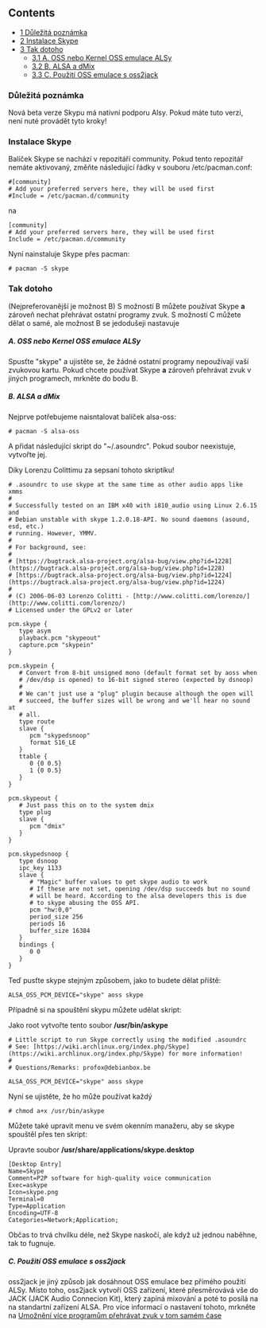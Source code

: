 ## Contents

*   [1 Důležitá poznámka](#D.C5.AFle.C5.BEit.C3.A1_pozn.C3.A1mka)
*   [2 Instalace Skype](#Instalace_Skype)
*   [3 Tak dotoho](#Tak_dotoho)
    *   [3.1 A. OSS nebo Kernel OSS emulace ALSy](#A._OSS_nebo_Kernel_OSS_emulace_ALSy)
    *   [3.2 B. ALSA a dMix](#B._ALSA_a_dMix)
    *   [3.3 C. Použití OSS emulace s oss2jack](#C._Pou.C5.BEit.C3.AD_OSS_emulace_s_oss2jack)

### Důležitá poznámka

Nová beta verze Skypu má nativní podporu Alsy. Pokud máte tuto verzi, není nuté provádět tyto kroky!

### Instalace Skype

Balíček Skype se nachází v repozitáří community. Pokud tento repozitář nemáte aktivovaný, změňte následující řádky v souboru /etc/pacman.conf:

```
#[community]
# Add your preferred servers here, they will be used first
#Include = /etc/pacman.d/community

```

na

```
[community]
# Add your preferred servers here, they will be used first
Include = /etc/pacman.d/community

```

Nyní nainstaluje Skype přes pacman:

```
# pacman -S skype

```

### Tak dotoho

(Nejpreferovanější je možnost B) S možností B můžete používat Skype **a** zároveň nechat přehrávat ostatní programy zvuk. S možností C můžete dělat o samé, ale možnost B se jedodušeji nastavuje

##### A. OSS nebo Kernel OSS emulace ALSy

Spusťte "skype" a ujistěte se, že žádné ostatní programy nepoužívají vaší zvukovou kartu. Pokud chcete používat Skype **a** zároveň přehrávat zvuk v jiných programech, mrkněte do bodu B.

##### B. ALSA a dMix

Nejprve potřebujeme naisntalovat balíček alsa-oss:

```
# pacman -S alsa-oss

```

A přidat následující skript do "~/.asoundrc". Pokud soubor neexistuje, vytvořte jej.

Díky Lorenzu Colittimu za sepsaní tohoto skriptíku!

```
# .asoundrc to use skype at the same time as other audio apps like xmms
#
# Successfully tested on an IBM x40 with i810_audio using Linux 2.6.15 and
# Debian unstable with skype 1.2.0.18-API. No sound daemons (asound, esd, etc.)
# running. However, YMMV.
#
# For background, see:
#
# [https://bugtrack.alsa-project.org/alsa-bug/view.php?id=1228](https://bugtrack.alsa-project.org/alsa-bug/view.php?id=1228)
# [https://bugtrack.alsa-project.org/alsa-bug/view.php?id=1224](https://bugtrack.alsa-project.org/alsa-bug/view.php?id=1224)
#
# (C) 2006-06-03 Lorenzo Colitti - [http://www.colitti.com/lorenzo/](http://www.colitti.com/lorenzo/)
# Licensed under the GPLv2 or later

pcm.skype {
   type asym
   playback.pcm "skypeout"
   capture.pcm "skypein"
}

pcm.skypein {
   # Convert from 8-bit unsigned mono (default format set by aoss when
   # /dev/dsp is opened) to 16-bit signed stereo (expected by dsnoop)
   #
   # We can't just use a "plug" plugin because although the open will
   # succeed, the buffer sizes will be wrong and we'll hear no sound at
   # all.
   type route
   slave {
      pcm "skypedsnoop"
      format S16_LE
   }
   ttable {
      0 {0 0.5}
      1 {0 0.5}
   }
}

pcm.skypeout {
   # Just pass this on to the system dmix
   type plug
   slave {
      pcm "dmix"
   }
}

pcm.skypedsnoop {
   type dsnoop
   ipc_key 1133
   slave {
      # "Magic" buffer values to get skype audio to work
      # If these are not set, opening /dev/dsp succeeds but no sound
      # will be heard. According to the alsa developers this is due
      # to skype abusing the OSS API.
      pcm "hw:0,0"
      period_size 256
      periods 16
      buffer_size 16384
   }
   bindings {
      0 0
   }
}

```

Teď pusťte skype stejným způsobem, jako to budete dělat příště:

```
ALSA_OSS_PCM_DEVICE="skype" aoss skype

```

Případně si na spouštění skypu můžete udělat skript:

Jako root vytvořte tento soubor **/usr/bin/askype**

```
# Little script to run Skype correctly using the modified .asoundrc
# See: [https://wiki.archlinux.org/index.php/Skype](https://wiki.archlinux.org/index.php/Skype) for more information!
#
# Questions/Remarks: profox@debianbox.be

ALSA_OSS_PCM_DEVICE="skype" aoss skype

```

Nyní se ujistěte, že ho může používat každý

```
# chmod a+x /usr/bin/askype

```

Můžete také upravit menu ve svém okenním manažeru, aby se skype spouštěl přes ten skript:

Upravte soubor **/usr/share/applications/skype.desktop**

```
[Desktop Entry]
Name=Skype
Comment=P2P software for high-quality voice communication
Exec=askype
Icon=skype.png
Terminal=0
Type=Application
Encoding=UTF-8
Categories=Network;Application;

```

Občas to trvá chvílku déle, než Skype naskočí, ale když už jednou naběhne, tak to fugnuje.

##### C. Použití OSS emulace s oss2jack

oss2jack je jiný způsob jak dosáhnout OSS emulace bez přímého použití ALSy. Místo toho, oss2jack vytvoří OSS zařízení, které přesměrovává vše do JACK (JACK Audio Connecion Kit), který zapíná mixování a poté to posílá na na standartní zařízení ALSA. Pro více informací o nastavení tohoto, mrkněte na [Umožnění více programům přehrávat zvuk v tom samém čase](/index.php?title=Umo%C5%BEn%C4%9Bn%C3%AD_v%C3%ADce_program%C5%AFm_p%C5%99ehr%C3%A1vat_zvuk_v_tom_sam%C3%A9m_%C4%8Dase&action=edit&redlink=1 "Umožnění více programům přehrávat zvuk v tom samém čase (page does not exist)")